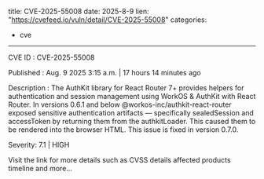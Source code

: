  
title: CVE-2025-55008
date: 2025-8-9
lien: "https://cvefeed.io/vuln/detail/CVE-2025-55008"
categories:
  - cve
---

CVE ID : CVE-2025-55008

Published :  Aug. 9
2025
3:15 a.m. | 17 hours
14 minutes ago

Description : The AuthKit library for React Router 7+ provides helpers for authentication and session management using WorkOS & AuthKit with React Router. In versions 0.6.1 and below
@workos-inc/authkit-react-router exposed sensitive authentication artifacts — specifically sealedSession and accessToken by returning them from the authkitLoader. This caused them to be rendered into the browser HTML. This issue is fixed in version 0.7.0.

Severity: 7.1 | HIGH

Visit the link for more details
such as CVSS details
affected products
timeline
and more...
